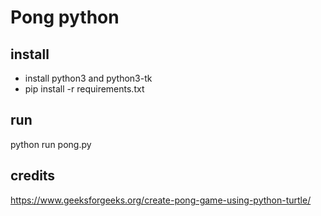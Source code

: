 # Pong python

## install
- install python3 and python3-tk
- pip install -r requirements.txt

## run
python run pong.py

## credits
https://www.geeksforgeeks.org/create-pong-game-using-python-turtle/